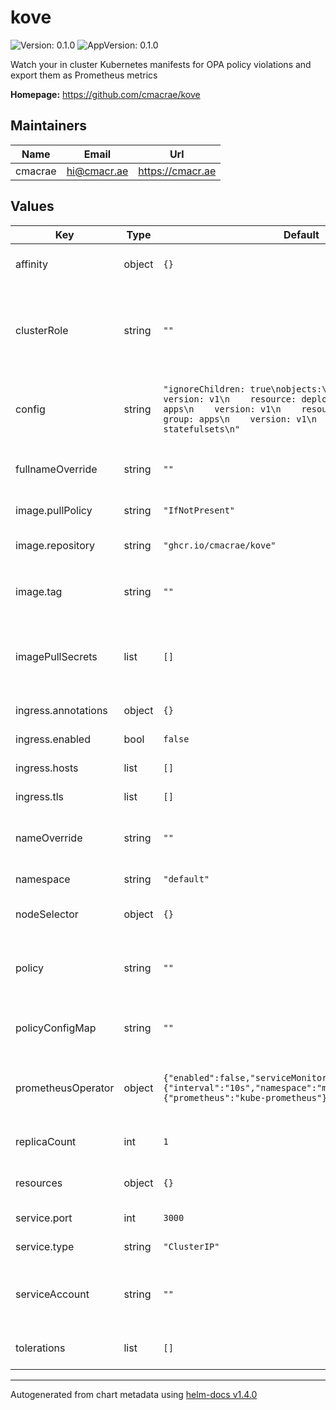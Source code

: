 # kove

![Version: 0.1.0](https://img.shields.io/badge/Version-0.1.0-informational?style=flat-square) ![AppVersion: 0.1.0](https://img.shields.io/badge/AppVersion-0.1.0-informational?style=flat-square)

Watch your in cluster Kubernetes manifests for OPA policy violations and export them as Prometheus metrics

**Homepage:** <https://github.com/cmacrae/kove>

## Maintainers

| Name | Email | Url |
| ---- | ------ | --- |
| cmacrae | hi@cmacr.ae | https://cmacr.ae |

## Values

| Key | Type | Default | Description |
|-----|------|---------|-------------|
| affinity | object | `{}` | Affinity configuration for the Deployment |
| clusterRole | string | `""` | ClusterRole to bind the ServiceAccount to use for the Deployment. If none is set, 'view' will be used |
| config | string | `"ignoreChildren: true\nobjects:\n  - group: apps\n    version: v1\n    resource: deployments\n  - group: apps\n    version: v1\n    resource: daemonsets\n  - group: apps\n    version: v1\n    resource: statefulsets\n"` | Application configuration. See [the project README](https://github.com/cmacrae/kove/tree/master#config) for more info |
| fullnameOverride | string | `""` | Overrides the full name for resources created by this chart |
| image.pullPolicy | string | `"IfNotPresent"` | Container image pull policy |
| image.repository | string | `"ghcr.io/cmacrae/kove"` | Container image to use for the deployment |
| image.tag | string | `""` | Container image tag. If empty, defaults to `.Chart.AppVersion` |
| imagePullSecrets | list | `[]` | If authentication is required for pulling the image from the registry, it can be provided here |
| ingress.annotations | object | `{}` | Annotations for the Ingress |
| ingress.enabled | bool | `false` | Whether to create an Ingress object |
| ingress.hosts | list | `[]` | Host entries for the Ingress |
| ingress.tls | list | `[]` | TLS configuration for the Ingress |
| nameOverride | string | `""` | Overrides the short name for resources created by this chart |
| namespace | string | `"default"` | Namespace to deploy to |
| nodeSelector | object | `{}` | NodeSelector configuration for the Deployment |
| policy | string | `""` | Rego policy to evaluate objects against. See [the project README](https://github.com/cmacrae/kove/tree/master#policy) for more info |
| policyConfigMap | string | `""` | Override the ConfigMap containing the Rego policies |
| prometheusOperator | object | `{"enabled":false,"serviceMonitor":{"interval":"10s","namespace":"monitoring","selector":{"prometheus":"kube-prometheus"}}}` | Configures a Prometheus Operator ServiceMonitor object |
| replicaCount | int | `1` | Number of replicas for the deployment |
| resources | object | `{}` | Configuration for the Deployment resources |
| service.port | int | `3000` | Configures the Service port |
| service.type | string | `"ClusterIP"` | Configures the Service type |
| serviceAccount | string | `""` | ServiceAccount to use for the Deployment. If none is set, one will be created |
| tolerations | list | `[]` | Toleration configuration for the Deployment |

----------------------------------------------
Autogenerated from chart metadata using [helm-docs v1.4.0](https://github.com/norwoodj/helm-docs/releases/v1.4.0)
